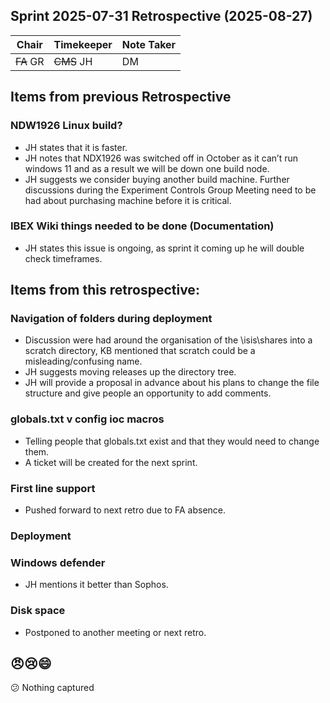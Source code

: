 ## Sprint 2025-07-31 Retrospective (2025-08-27)

| Chair | Timekeeper | Note Taker |
|-------|------------|------------|
| ~~FA~~ GR    | ~~CMS~~ JH         | DM        |

## Items from previous Retrospective
### NDW1926 Linux build?
 - JH states that it is faster.
 - JH notes that NDX1926 was switched off in October as it can’t run windows 11 and as a result we will be down one build node.
 - JH suggests we consider buying another build machine. Further discussions during the Experiment Controls Group Meeting need to be had about purchasing machine before it is critical.

### IBEX Wiki things needed to be done (Documentation)
 - JH states this issue is ongoing, as sprint it coming up he will double check timeframes.

## Items from this retrospective:
###  Navigation of folders during deployment
 - Discussion were had around the organisation of the \\isis\shares into a scratch directory, KB mentioned that scratch could be a misleading/confusing name.
 - JH suggests moving releases up the directory tree.
 - JH will provide a proposal in advance about his plans to change the file structure and give people an opportunity to add comments.

### globals.txt v config ioc macros
 - Telling people that globals.txt exist and that they would need to change them.
 - A ticket will be created for the next sprint.

### First line support 
 - Pushed forward to next retro due to FA absence. 

### Deployment

### Windows defender 
 - JH mentions it better than Sophos.

### Disk space
 - Postponed to another meeting or next retro.
    
## 😠😢😄
😕 Nothing captured

